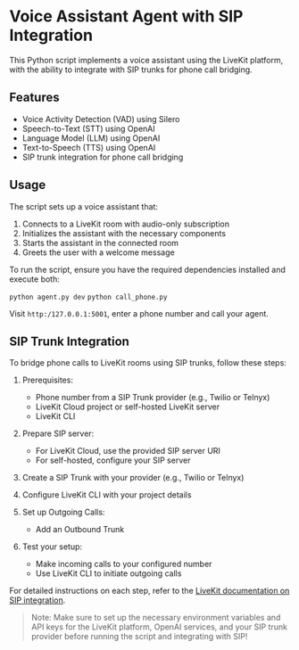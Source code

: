 # Voice Assistant Agent with SIP Integration

This Python script implements a voice assistant using the LiveKit platform, with the ability to integrate with SIP trunks for phone call bridging.

## Features

- Voice Activity Detection (VAD) using Silero
- Speech-to-Text (STT) using OpenAI
- Language Model (LLM) using OpenAI
- Text-to-Speech (TTS) using OpenAI
- SIP trunk integration for phone call bridging

## Usage

The script sets up a voice assistant that:

1. Connects to a LiveKit room with audio-only subscription
2. Initializes the assistant with the necessary components
3. Starts the assistant in the connected room
4. Greets the user with a welcome message

To run the script, ensure you have the required dependencies installed and execute both:

`python agent.py dev`
`python call_phone.py`

Visit `http:/127.0.0.1:5001`, enter a phone number and call your agent.

## SIP Trunk Integration

To bridge phone calls to LiveKit rooms using SIP trunks, follow these steps:

1. Prerequisites:
   - Phone number from a SIP Trunk provider (e.g., Twilio or Telnyx)
   - LiveKit Cloud project or self-hosted LiveKit server
   - LiveKit CLI

2. Prepare SIP server:
   - For LiveKit Cloud, use the provided SIP server URI
   - For self-hosted, configure your SIP server

3. Create a SIP Trunk with your provider (e.g., Twilio or Telnyx)

4. Configure LiveKit CLI with your project details

5. Set up Outgoing Calls:
   - Add an Outbound Trunk

7. Test your setup:
   - Make incoming calls to your configured number
   - Use LiveKit CLI to initiate outgoing calls

For detailed instructions on each step, refer to the [LiveKit documentation on SIP integration](https://docs.livekit.io/sip/quickstart/).

> Note: Make sure to set up the necessary environment variables and API keys for the LiveKit platform, OpenAI services, and your SIP trunk provider before running the script and integrating with SIP!